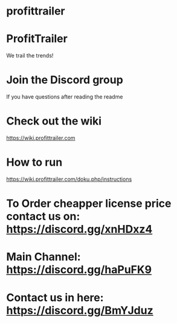 # profittrailer

# ProfitTrailer
We trail the trends!

# Join the Discord group
If you have questions after reading the readme

# Check out the wiki
https://wiki.profittrailer.com  

# How to run
https://wiki.profittrailer.com/doku.php/instructions  

# To Order cheapper license price contact us on: https://discord.gg/xnHDxz4
# Main Channel: https://discord.gg/haPuFK9
# Contact us in here: https://discord.gg/BmYJduz
